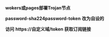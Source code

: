 **wokers或pages部署Trojan节点**


**password-sha224password-token**
**改为自设的**

**访问**
**https://自定义域/token 获取订阅链接**
